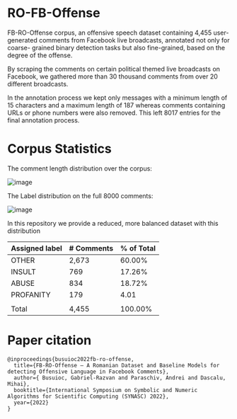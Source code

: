 # RO-FB-Offense
FB-RO-Offense corpus, an offensive speech dataset containing 4,455 user-generated comments from Facebook live broadcasts,  annotated not only for coarse-
grained binary detection tasks but also fine-grained, based on the degree of the offense.

By scraping the comments on certain political themed live broadcasts on Facebook, we gathered
more than 30 thousand comments from over 20 different broadcasts.

In the annotation process we kept only messages with a minimum length of 15 characters and a maximum length
of 187 whereas comments containing URLs or phone numbers were also removed. 
This left 8017 entries for the final annotation process.

# Corpus Statistics

The comment length distribution over the corpus:

![image](https://user-images.githubusercontent.com/863810/193778008-f7f8f0be-2d12-42fd-91f8-5635ae527567.png)


The Label distribution on the full 8000 comments:

![image](https://user-images.githubusercontent.com/863810/193778342-ff380a03-9e93-49c4-8723-89a02a289a3e.png)

In this repository we provide a reduced, more balanced dataset with this distribution 

| Assigned label | # Comments | % of Total | 
|----------------|------------|--------|
|OTHER | 2,673 | 60.00%|
|INSULT | 769 | 17.26%|
|ABUSE | 834 | 18.72%|
|PROFANITY | 179 | 4.01|
| | | |
|Total|4,455|100.00%|








# Paper citation
```
@inproceedings{busuioc2022fb-ro-offense,
  title={FB-RO-Offense – A Romanian Dataset and Baseline Models for detecting Offensive Language in Facebook Comments},
  author={ Busuioc, Gabriel-Razvan and Paraschiv, Andrei and Dascalu, Mihai},
  booktitle={International Symposium on Symbolic and Numeric Algorithms for Scientific Computing (SYNASC) 2022},
  year={2022}
}
```
